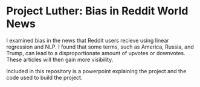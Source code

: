 # Project Luther: Bias in Reddit World News

I examined bias in the news that Reddit users recieve using linear regression and NLP. I found that some terms, such as America, Russia, and Trump, can lead to a disproportionate amount of upvotes or downvotes. These articles will then gain more visibility.  

Included in this repository is a powerpoint explaining the project and the code used to build the project.
